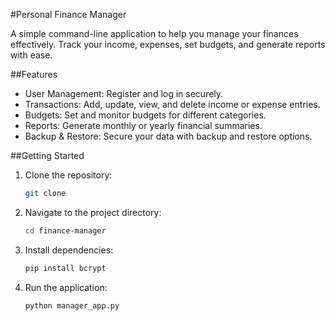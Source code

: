 
#Personal Finance Manager

A simple command-line application to help you manage your finances effectively. Track your income, expenses, set budgets, and generate reports with ease.

##Features
- User Management: Register and log in securely.
- Transactions: Add, update, view, and delete income or expense entries.
- Budgets: Set and monitor budgets for different categories.
- Reports: Generate monthly or yearly financial summaries.
- Backup & Restore: Secure your data with backup and restore options.

##Getting Started
1. Clone the repository:
   ```bash
   git clone
   ```
2. Navigate to the project directory:
   ```bash
   cd finance-manager
   ```
3. Install dependencies:
   ```bash
   pip install bcrypt
   ```
4. Run the application:
   ```bash
   python manager_app.py
   
